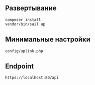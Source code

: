 ## Развертывание

```
composer install
vendor/bin/sail up
```

## Минимальные настройки
```
config/uplink.php
```
## Endpoint
```
https://localhost:80/api
```
